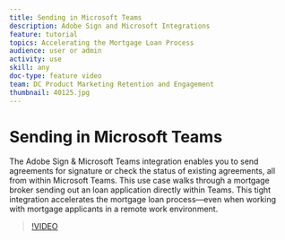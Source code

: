 ```yaml
---
title: Sending in Microsoft Teams
description: Adobe Sign and Microsoft Integrations
feature: tutorial
topics: Accelerating the Mortgage Loan Process
audience: user or admin
activity: use
skill: any
doc-type: feature video
team: DC Product Marketing Retention and Engagement
thumbnail: 40125.jpg
---
```


# Sending in Microsoft Teams

The Adobe Sign & Microsoft Teams integration enables you to send agreements for signature or check the status of existing agreements, all from within Microsoft Teams. This use case walks through a mortgage broker sending out an loan application directly within Teams. This tight integration accelerates the mortgage loan process—even when working with mortgage applicants in a remote work environment.

>[!VIDEO](https://video.tv.adobe.com/v/40125?hidetitle=true)